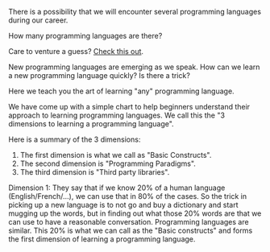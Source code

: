 There is a possibility that we will encounter several programming languages during our career.

How many programming languages are there?

Care to venture a guess? [Check this out](https://en.wikipedia.org/wiki/List_of_programming_languages_by_type).

New programming languages are emerging as we speak. How can we learn a new programming language quickly? Is there a trick?

Here we teach you the art of learning "any" programming language.

We have come up with a simple chart to help beginners understand their approach to learning programming languages. We call this the "3 dimensions to learning a programming language".

Here is a summary of the 3 dimensions:

1. The first dimension is what we call as "Basic Constructs".
2. The second dimension is "Programming Paradigms".
3. The third dimension is "Third party libraries".

Dimension 1: They say that if we know 20% of a human language (English/French/…), we can use that in 80% of the cases. So the trick in picking up a new language is to not go and buy a dictionary and start mugging up the words, but in finding out what those 20% words are that we can use to have a reasonable conversation. Programming languages are similar. This 20% is what we can call as the "Basic constructs" and forms the first dimension of learning a programming language.